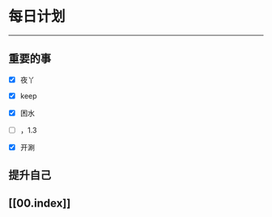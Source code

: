 
# 每日计划
---
## 重要的事

- [x]    夜丫
- [x]   keep
- [x]  困水
- [ ] ，1.3
- [x] 开涮



## 提升自己

  



## [[00.index]]










